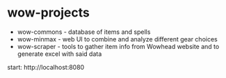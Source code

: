 # wow-projects

* wow-commons - database of items and spells
* wow-minmax - web UI to combine and analyze different gear choices
* wow-scraper - tools to gather item info from Wowhead website and to generate excel with said data

start: http://localhost:8080
